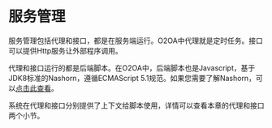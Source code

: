 # 服务管理

服务管理包括代理和接口，都是在服务端运行。O2OA中代理就是定时任务。接口可以提供Http服务让外部程序调用。

代理和接口运行的都是后端脚本。在O2OA中，后端脚本也是Javascript，基于JDK8标准的Nashorn，遵循ECMAScript 5.1规范。如果您需要了解Nashorn，可以[点击此查看](https://www.n-k.de/riding-the-nashorn/)。

系统在代理和接口分别提供了上下文给脚本使用，详情可以查看本章的代理和接口两个小节。

